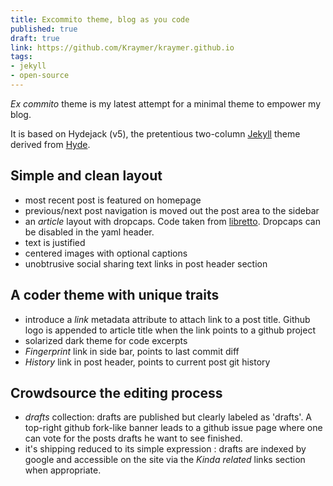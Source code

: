 ```yaml
---
title: Excommito theme, blog as you code
published: true
draft: true
link: https://github.com/Kraymer/kraymer.github.io
tags:
- jekyll
- open-source
---
```


*Ex commito* theme is my latest attempt for a minimal theme to empower my blog.

It is based on Hydejack (v5), the pretentious two-column [Jekyll](http://jekyllrb.com) theme derived from [Hyde](http://hyde.getpoole.com).


## Simple and clean layout

- most recent post is featured on homepage
- previous/next post navigation is moved out the post area to the sidebar
- an *article* layout with dropcaps. Code taken from [libretto](https://github.com/ferrolho/jekyll-theme-libretto). Dropcaps can be disabled in the yaml header.
- text is justified
- centered images with optional captions
- unobtrusive social sharing text links in post header section

## A coder theme with unique traits

- introduce a *link* metadata attribute to attach link to a post title. Github logo is appended to article title when the link points to a github project
- solarized dark theme for code excerpts
- *Fingerprint* link in side bar, points to last commit diff
- *History* link in post header, points to current post git history

## Crowdsource the editing process

- *drafts* collection: drafts are published but clearly labeled as 'drafts'. A top-right github fork-like banner leads to a github issue page where one can vote for the posts drafts he want to see finished. 
- it's shipping reduced to its simple expression : drafts are indexed by google and accessible on the site via the *Kinda related* links section when appropriate.






